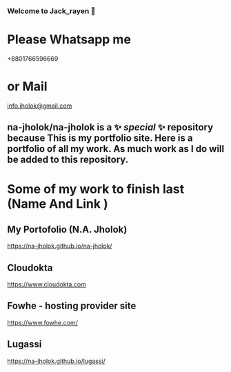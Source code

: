 ### Welcome to Jack_rayen 👋
# Please Whatsapp me 
+8801766596669
# or Mail 
info.jholok@gmail.com

## **na-jholok/na-jholok** is a ✨ _special_ ✨ repository because This is my portfolio site. Here is a portfolio of all my work. As much work as I do will be added to this repository. 
# Some of my work to finish last (Name And Link )

## My Portofolio (N.A. Jholok)
https://na-jholok.github.io/na-jholok/
##
## Cloudokta 
https://www.cloudokta.com
##
## Fowhe - hosting provider site
https://www.fowhe.com/
##
## Lugassi
https://na-jholok.github.io/lugassi/

<!--
**na-jholok/na-jholok** is a ✨ _special_ ✨ repository because its `README.md` (this file) appears on your GitHub profile.

Here are some ideas to get you started:

- 🔭 I’m currently working on ...
- 🌱 I’m currently learning ...
- 👯 I’m looking to collaborate on ...
- 🤔 I’m looking for help with ...
- 💬 Ask me about ...
- 📫 How to reach me: ...
- 😄 Pronouns: ...
- ⚡ Fun fact: ...
-->
